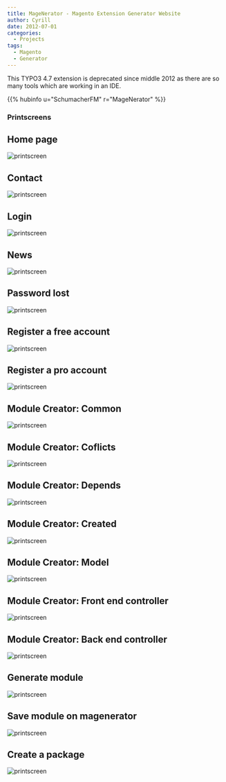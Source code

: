 ```yaml
---
title: MageNerator - Magento Extension Generator Website
author: Cyrill
date: 2012-07-01
categories:
  - Projects
tags:
  - Magento
  - Generator
---
```


This TYPO3 4.7 extension is deprecated since middle 2012 as there are so many tools which are working in an IDE.
<!--more-->

{{% hubinfo u="SchumacherFM" r="MageNerator" %}}

### Printscreens

## Home page
![printscreen](https://github.com/schumacherfm/magenerator/raw/master/printscreens/00_frontpage.jpg "Printscreen")

## Contact
![printscreen](https://github.com/schumacherfm/magenerator/raw/master/printscreens/01_frontpage_contact.jpg "Printscreen")

## Login
![printscreen](https://github.com/schumacherfm/magenerator/raw/master/printscreens/01_frontpage_login.jpg "Printscreen")

## News
![printscreen](https://github.com/schumacherfm/magenerator/raw/master/printscreens/01_frontpage_news.jpg "Printscreen")

## Password lost
![printscreen](https://github.com/schumacherfm/magenerator/raw/master/printscreens/01_frontpage_pwlost.jpg "Printscreen")

## Register a free account
![printscreen](https://github.com/schumacherfm/magenerator/raw/master/printscreens/01_frontpage_register_free.jpg "Printscreen")

## Register a pro account
![printscreen](https://github.com/schumacherfm/magenerator/raw/master/printscreens/01_frontpage_register_pro.jpg "Printscreen")

## Module Creator: Common
![printscreen](https://github.com/schumacherfm/magenerator/raw/master/printscreens/02_common_common.jpg "Printscreen")

## Module Creator: Coflicts
![printscreen](https://github.com/schumacherfm/magenerator/raw/master/printscreens/02_common_conflicts.jpg "Printscreen")

## Module Creator: Depends
![printscreen](https://github.com/schumacherfm/magenerator/raw/master/printscreens/02_common_depends.jpg "Printscreen")

## Module Creator: Created
![printscreen](https://github.com/schumacherfm/magenerator/raw/master/printscreens/03_model_created.jpg "Printscreen")

## Module Creator: Model
![printscreen](https://github.com/schumacherfm/magenerator/raw/master/printscreens/03_model_model.jpg "Printscreen")

## Module Creator: Front end controller
![printscreen](https://github.com/schumacherfm/magenerator/raw/master/printscreens/04_controller_create.jpg "Printscreen")

## Module Creator: Back end controller
![printscreen](https://github.com/schumacherfm/magenerator/raw/master/printscreens/04_controllerBackend_create.jpg "Printscreen")

## Generate module
![printscreen](https://github.com/schumacherfm/magenerator/raw/master/printscreens/05_generate.jpg "Printscreen")

## Save module on magenerator
![printscreen](https://github.com/schumacherfm/magenerator/raw/master/printscreens/06_save.jpg "Printscreen")

## Create a package
![printscreen](https://github.com/schumacherfm/magenerator/raw/master/printscreens/20_packageCreator.jpg "Printscreen")
